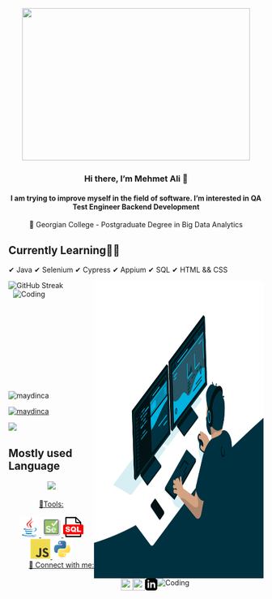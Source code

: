 
<p align="center">
  <img width="450" height="300" src="https://user-images.githubusercontent.com/50720133/214767995-af6b465e-89cf-42f5-b4f9-92531f9b2589.gif">
</p>


<h3 align="center"> Hi there, I’m Mehmet Ali 👋</h3>
  <h4 align="center">
  I am trying to improve myself in the field of software. I’m interested in QA Test Engineer Backend Development
</h4> 

<p align="center">
🏫 Georgian College - Postgraduate Degree in Big Data Analytics
</p>

##  Currently Learning👨‍🎓
✔ Java ✔ Selenium ✔ Cypress
✔ Appium ✔ SQL   ✔ HTML && CSS

<img align="right" alt="GIF" src="https://github.com/maydinca/maydinca/blob/main/repo/code.gif?raw=true" width="335" height="586"  />

![GitHub Streak](https://github-readme-streak-stats.herokuapp.com?user=maydinca&theme=dark&hide_border=false)
<img align="right" alt="Coding" width="160" height="200" src="https://media.giphy.com/media/USV0ym3bVWQJJmNu3N/giphy.gif">

<p align="left"> <img src="https://komarev.com/ghpvc/?username=maydinca&label=Profile%20views&color=0e75b6&style=flat" alt="maydinca" /> </p>
<p align="left"> <a href="https://github.com/ryo-ma/github-profile-trophy"><img src="https://github-profile-trophy.vercel.app/?username=maydinca" alt="maydinca" /></a> </p>

<img align="right" alt="Coding" width="210" height="200" src="https://media.giphy.com/media/USV0ym3bVWQJJmNu3N/giphy.gif">

<picture>
<source 
  srcset="https://github-readme-stats-git-masterrstaa-rickstaa.vercel.app/api?username=maydinca&show_icons=true&theme=dark"
  media="(prefers-color-scheme: dark)"
/>
<source
  srcset="https://github-readme-stats-git-masterrstaa-rickstaa.vercel.app/api?username=maydinca&show_icons=true&theme=dark"
  media="(prefers-color-scheme: dark)"
/>
<img src="https://github-readme-stats.vercel.app/api?username=maydinca&show_icons=false" />
</picture>


<br/>




## Mostly used Language
<div align="center">
  <a rel="nofollow" href="https://github.com/maydinca/maydinca">
    <img width="30%" src="https://github-readme-stats-git-masterrstaa-rickstaa.vercel.app/api/top-langs/?username=maydinca&langs_count=8&&theme=dark&hide_border=false)](https://github.com/maydinca/github-readme-stats">
    
</br>
</br>
 🔧Tools:
</br>
</br>

<a href="https://www.java.com" rel="nofollow">
                    <img src="https://raw.githubusercontent.com/devicons/devicon/master/icons/java/java-original.svg" alt="java" width="40" height="40" style="max-width: 100%;">
                        </a>
                        
 <a href="https://www.selenium.dev/" rel="nofollow">
                    <img src="https://github.com/maydinca/maydinca/blob/main/repo/icons8-selenium.svg" alt="java" width="40" height="40" style="max-width: 100%;">
                        </a>
                        
<a href="https://" rel="nofollow">
                    <img src="https://github.com/maydinca/maydinca/blob/main/repo/sql-icon.svg" alt="java" width="40" height="40" style="max-width: 100%;">
                        </a>      
                        
                        
<a href="https://www.javascript.com" rel="nofollow">
                    <img src="https://raw.githubusercontent.com/devicons/devicon/master/icons/javascript/javascript-original.svg" alt="java" width="40" height="40" style="max-width: 100%;">
                        </a>
                       
<a href="https://www.python.org" rel="nofollow">
                    <img src="https://raw.githubusercontent.com/devicons/devicon/master/icons/python/python-original.svg" alt="python" width="40" height="40" style="max-width: 100%;">
                        </a>
    
  </a>
</div>



<div align="right">
  <a rel="nofollow" href="https://github.com/maydinca/maydinca">            
📩 Connect with me:
    <img align="right" alt="linkedin | LinkedIn" width="24px" src="https://github.com/maydinca/maydinca/blob/main/repo/iconmonstr-linkedin-3.svg" />
    <img align="right" height="24" width="24" src="https://cdn.jsdelivr.net/npm/simple-icons@v4/icons/instagram.svg" />
    <img align="right" height="24" width="24" src="https://cdn.jsdelivr.net/npm/simple-icons@v4/icons/gmail.svg" />
</a>
</div>



